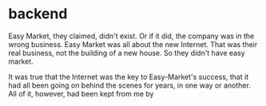 # backend
Easy Market, they claimed, didn't exist. Or if it did, the company was in the wrong business. Easy Market was all about the new Internet. That was their real business, not the building of a new house. So they didn't have easy market.

It was true that the Internet was the key to Easy-Market's success, that it had all been going on behind the scenes for years, in one way or another. All of it, however, had been kept from me by
